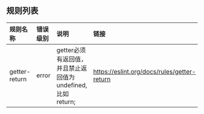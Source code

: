 ## 规则列表

| 规则名称        | 错误级别           | 说明  | 链接 |
| :------------- |:-------------| :-----| :----- |
| getter-return      | error | getter必须有返回值，并且禁止返回值为undefined, 比如 return; | https://eslint.org/docs/rules/getter-return |
